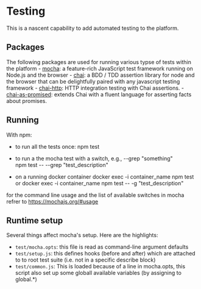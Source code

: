 # Testing 
This is a nascent capability to add automated testing to the platform.

## Packages
The following packages are used for running various typse of tests within the platform
	- [mocha](https://mochajs.org/): a feature-rich JavaScript test framework running on Node.js and the browser
	- [chai](http://chaijs.com/): a BDD / TDD assertion library for node and the browser that can be delightfully paired with any javascript testing framework
		- [chai-http](http://chaijs.com/plugins/chai-http): HTTP integration testing with Chai assertions.
		- [chai-as-promised](chai-as-promised): extends Chai with a fluent language for asserting facts about promises.

## Running
With npm:
- to run all the tests once:
	npm test  	

- to run a the mocha test with a switch, e.g., --grep "something"	
		npm test -- --grep "test_description"
	
- on a running docker container
		docker exec -i container_name npm test	
	or
		docker exec -i container_name npm test -- -g "test_description"		

for the command line usage and the list of available switches in mocha refrer to https://mochajs.org/#usage
 
## Runtime setup
Several things affect mocha's setup. Here are the highlights:

* `test/mocha.opts`: this file is read as command-line argument defaults
* `test/setup.js`: this defines hooks (before and after) which are attached to to root test suite (i.e. not in a specific describe block)
* `test/common.js`: This is loaded because of a line in mocha.opts, this script also set up some globall available variables (by assigning to global.*)